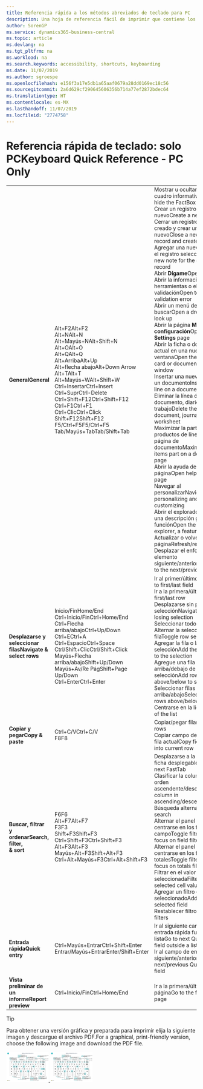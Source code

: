 ```yaml
---
title: Referencia rápida a los métodos abreviados de teclado para PC
description: Una hoja de referencia fácil de imprimir que contiene los métodos abreviados de teclado más populares para usuarios de PC.
author: SorenGP
ms.service: dynamics365-business-central
ms.topic: article
ms.devlang: na
ms.tgt_pltfrm: na
ms.workload: na
ms.search.keywords: accessibility, shortcuts, keyboarding
ms.date: 11/07/2019
ms.author: sgroespe
ms.openlocfilehash: e156f3a17e5db1a65aaf0679a28dd0169ec18c56
ms.sourcegitcommit: 2a6d629cf290645606356b714a77ef2872bdec64
ms.translationtype: HT
ms.contentlocale: es-MX
ms.lasthandoff: 11/07/2019
ms.locfileid: "2774758"
---
```

# <a name="keyboard-quick-reference---pc-only"></a><span data-ttu-id="3e390-103">Referencia rápida de teclado: solo PC</span><span class="sxs-lookup"><span data-stu-id="3e390-103">Keyboard Quick Reference - PC Only</span></span>

||||  
|----------------|-----------|----------------|
|<span data-ttu-id="3e390-104">**General**</span><span class="sxs-lookup"><span data-stu-id="3e390-104">**General**</span></span>|<span data-ttu-id="3e390-105">Alt+F2</span><span class="sxs-lookup"><span data-stu-id="3e390-105">Alt+F2</span></span><br /><span data-ttu-id="3e390-106">Alt+N</span><span class="sxs-lookup"><span data-stu-id="3e390-106">Alt+N</span></span><br /><span data-ttu-id="3e390-107">Alt+Mayús+N</span><span class="sxs-lookup"><span data-stu-id="3e390-107">Alt+Shift+N</span></span><br /><span data-ttu-id="3e390-108">Alt+O</span><span class="sxs-lookup"><span data-stu-id="3e390-108">Alt+O</span></span><br /><span data-ttu-id="3e390-109">Alt+Q</span><span class="sxs-lookup"><span data-stu-id="3e390-109">Alt+Q</span></span><br /><span data-ttu-id="3e390-110">Alt+Arriba</span><span class="sxs-lookup"><span data-stu-id="3e390-110">Alt+Up</span></span><br /><span data-ttu-id="3e390-111">Alt+flecha abajo</span><span class="sxs-lookup"><span data-stu-id="3e390-111">Alt+Down Arrow</span></span><br /><span data-ttu-id="3e390-112">Alt+T</span><span class="sxs-lookup"><span data-stu-id="3e390-112">Alt+T</span></span><br /><span data-ttu-id="3e390-113">Alt+Mayús+W</span><span class="sxs-lookup"><span data-stu-id="3e390-113">Alt+Shift+W</span></span><br /><span data-ttu-id="3e390-114">Ctrl+Insertar</span><span class="sxs-lookup"><span data-stu-id="3e390-114">Ctrl+Insert</span></span><br /><span data-ttu-id="3e390-115">Ctrl+Supr</span><span class="sxs-lookup"><span data-stu-id="3e390-115">Ctrl-Delete</span></span><br /><span data-ttu-id="3e390-116">Ctrl+Shift+F12</span><span class="sxs-lookup"><span data-stu-id="3e390-116">Ctrl+Shift+F12</span></span><br /><span data-ttu-id="3e390-117">Ctrl+F1</span><span class="sxs-lookup"><span data-stu-id="3e390-117">Ctrl+F1</span></span><br /><span data-ttu-id="3e390-118">Ctrl+Clic</span><span class="sxs-lookup"><span data-stu-id="3e390-118">Ctrl+Click</span></span><br /><span data-ttu-id="3e390-119">Shift+F12</span><span class="sxs-lookup"><span data-stu-id="3e390-119">Shift+F12</span></span><br /><span data-ttu-id="3e390-120">F5/Ctrl+F5</span><span class="sxs-lookup"><span data-stu-id="3e390-120">F5/Ctrl+F5</span></span><br /><span data-ttu-id="3e390-121">Tab/Mayús+Tab</span><span class="sxs-lookup"><span data-stu-id="3e390-121">Tab/Shift+Tab</span></span><br />|<span data-ttu-id="3e390-122">Mostrar u ocultar el panel de cuadro informativo</span><span class="sxs-lookup"><span data-stu-id="3e390-122">Show and hide the FactBox pane</span></span><br /><span data-ttu-id="3e390-123">Crear un registro nuevo</span><span class="sxs-lookup"><span data-stu-id="3e390-123">Create a new record</span></span><br /><span data-ttu-id="3e390-124">Cerrar un registro recién creado y crear uno nuevo</span><span class="sxs-lookup"><span data-stu-id="3e390-124">Close a newly created record and create a new one</span></span><br /><span data-ttu-id="3e390-125">Agregar una nueva nota para el registro seleccionado</span><span class="sxs-lookup"><span data-stu-id="3e390-125">Add a new note for the selected record</span></span><br /><span data-ttu-id="3e390-126">Abrir **Dígame**</span><span class="sxs-lookup"><span data-stu-id="3e390-126">Open **Tell me**</span></span><br /><span data-ttu-id="3e390-127">Abrir la información sobre herramientas o el error de validación</span><span class="sxs-lookup"><span data-stu-id="3e390-127">Open tooltip or validation error</span></span><br /><span data-ttu-id="3e390-128">Abrir un menú desplegable o buscar</span><span class="sxs-lookup"><span data-stu-id="3e390-128">Open a drop-down or look up</span></span><br /><span data-ttu-id="3e390-129">Abrir la página **Mi configuración**</span><span class="sxs-lookup"><span data-stu-id="3e390-129">Open the **My Settings** page</span></span><br /><span data-ttu-id="3e390-130">Abrir la ficha o documento actual en una nueva ventana</span><span class="sxs-lookup"><span data-stu-id="3e390-130">Open the current card or document in a new window</span></span><br /><span data-ttu-id="3e390-131">Insertar una nueva línea en un documento</span><span class="sxs-lookup"><span data-stu-id="3e390-131">Insert a new line on a document</span></span><br /><span data-ttu-id="3e390-132">Eliminar la línea de un documento, diario u hoja de trabajo</span><span class="sxs-lookup"><span data-stu-id="3e390-132">Delete the line on a document, journal, or worksheet</span></span><br /><span data-ttu-id="3e390-133">Maximizar la parte de productos de línea en una página de documento</span><span class="sxs-lookup"><span data-stu-id="3e390-133">Maximize the line items part on a document page</span></span><br /><span data-ttu-id="3e390-134">Abrir la ayuda de la página</span><span class="sxs-lookup"><span data-stu-id="3e390-134">Open help for the page</span></span><br /><span data-ttu-id="3e390-135">Navegar al personalizar</span><span class="sxs-lookup"><span data-stu-id="3e390-135">Navigate when personalizing and customizing</span></span><br /><span data-ttu-id="3e390-136">Abrir el explorador de roles, una descripción general de la función</span><span class="sxs-lookup"><span data-stu-id="3e390-136">Open the role explorer, a feature overview</span></span><br /><span data-ttu-id="3e390-137">Actualizar o volver a cargar la página</span><span class="sxs-lookup"><span data-stu-id="3e390-137">Refresh/reload page</span></span><br /><span data-ttu-id="3e390-138">Desplazar el enfoque al elemento siguiente/anterior</span><span class="sxs-lookup"><span data-stu-id="3e390-138">Move focus to the next/previous element</span></span>|
|<span data-ttu-id="3e390-139">**Desplazarse y <br />seleccionar filas**</span><span class="sxs-lookup"><span data-stu-id="3e390-139">**Navigate &<br />select rows**</span></span>| <span data-ttu-id="3e390-140">Inicio/Fin</span><span class="sxs-lookup"><span data-stu-id="3e390-140">Home/End</span></span><br /><span data-ttu-id="3e390-141">Ctrl+Inicio/Fin</span><span class="sxs-lookup"><span data-stu-id="3e390-141">Ctrl+Home/End</span></span> <br /><span data-ttu-id="3e390-142">Ctrl+Flecha arriba/abajo</span><span class="sxs-lookup"><span data-stu-id="3e390-142">Ctrl+Up/Down</span></span><br /><span data-ttu-id="3e390-143">Ctrl+E</span><span class="sxs-lookup"><span data-stu-id="3e390-143">Ctrl+A</span></span> <br /><span data-ttu-id="3e390-144">Ctrl+Espacio</span><span class="sxs-lookup"><span data-stu-id="3e390-144">Ctrl+Space</span></span><br /><span data-ttu-id="3e390-145">Ctrl/Shift+Clic</span><span class="sxs-lookup"><span data-stu-id="3e390-145">Ctrl/Shift+Click</span></span><br /><span data-ttu-id="3e390-146">Mayús+Flecha arriba/abajo</span><span class="sxs-lookup"><span data-stu-id="3e390-146">Shift+Up/Down</span></span><br /><span data-ttu-id="3e390-147">Mayús+Av/Re Pág</span><span class="sxs-lookup"><span data-stu-id="3e390-147">Shift+Page Up/Down</span></span><br /><span data-ttu-id="3e390-148">Ctrl+Enter</span><span class="sxs-lookup"><span data-stu-id="3e390-148">Ctrl+Enter</span></span>| <span data-ttu-id="3e390-149">Ir al primer/último campo</span><span class="sxs-lookup"><span data-stu-id="3e390-149">Go to first/last field</span></span><br /><span data-ttu-id="3e390-150">Ir a la primera/última fila</span><span class="sxs-lookup"><span data-stu-id="3e390-150">Go to first/last row</span></span><br /><span data-ttu-id="3e390-151">Desplazarse sin perder la selección</span><span class="sxs-lookup"><span data-stu-id="3e390-151">Navigate without losing selection</span></span><br /><span data-ttu-id="3e390-152">Seleccionar todo</span><span class="sxs-lookup"><span data-stu-id="3e390-152">Select all</span></span><br /><span data-ttu-id="3e390-153">Alternar la selección de la fila</span><span class="sxs-lookup"><span data-stu-id="3e390-153">Toggle row selection</span></span><br /> <span data-ttu-id="3e390-154">Agregar la fila o las filas a la selección</span><span class="sxs-lookup"><span data-stu-id="3e390-154">Add the row/rows to the selection</span></span><br /><span data-ttu-id="3e390-155">Agregue una fila arriba/debajo de la selección</span><span class="sxs-lookup"><span data-stu-id="3e390-155">Add row above/below to selection</span></span><br /><span data-ttu-id="3e390-156">Seleccionar filas visibles arriba/abajo</span><span class="sxs-lookup"><span data-stu-id="3e390-156">Select visible rows above/below</span></span> <br /><span data-ttu-id="3e390-157">Centrarse en la lista</span><span class="sxs-lookup"><span data-stu-id="3e390-157">Focus out of the list</span></span>|
|<span data-ttu-id="3e390-158">**Copiar y pegar**</span><span class="sxs-lookup"><span data-stu-id="3e390-158">**Copy & paste**</span></span>|<span data-ttu-id="3e390-159">Ctrl+C/V</span><span class="sxs-lookup"><span data-stu-id="3e390-159">Ctrl+C/V</span></span><br /><span data-ttu-id="3e390-160">F8</span><span class="sxs-lookup"><span data-stu-id="3e390-160">F8</span></span>|<span data-ttu-id="3e390-161">Copiar/pegar filas</span><span class="sxs-lookup"><span data-stu-id="3e390-161">Copy/paste rows</span></span><br /><span data-ttu-id="3e390-162">Copiar campo de arriba a la fila actual</span><span class="sxs-lookup"><span data-stu-id="3e390-162">Copy field above into current row</span></span>|
|<span data-ttu-id="3e390-163">**Buscar, filtrar <br />y ordenar**</span><span class="sxs-lookup"><span data-stu-id="3e390-163">**Search, filter, <br />& sort**</span></span>|<span data-ttu-id="3e390-164">F6</span><span class="sxs-lookup"><span data-stu-id="3e390-164">F6</span></span><br /><span data-ttu-id="3e390-165">Alt+F7</span><span class="sxs-lookup"><span data-stu-id="3e390-165">Alt+F7</span></span><br /><span data-ttu-id="3e390-166">F3</span><span class="sxs-lookup"><span data-stu-id="3e390-166">F3</span></span><br /><span data-ttu-id="3e390-167">Shift+F3</span><span class="sxs-lookup"><span data-stu-id="3e390-167">Shift+F3</span></span><br /><span data-ttu-id="3e390-168">Ctrl+Shift+F3</span><span class="sxs-lookup"><span data-stu-id="3e390-168">Ctrl+Shift+F3</span></span><br /><span data-ttu-id="3e390-169">Alt+F3</span><span class="sxs-lookup"><span data-stu-id="3e390-169">Alt+F3</span></span><br /><span data-ttu-id="3e390-170">Mayús+Alt+F3</span><span class="sxs-lookup"><span data-stu-id="3e390-170">Shift+Alt+F3</span></span><br /><span data-ttu-id="3e390-171">Ctrl+Alt+Mayús+F3</span><span class="sxs-lookup"><span data-stu-id="3e390-171">Ctrl+Alt+Shift+F3</span></span>|<span data-ttu-id="3e390-172">Desplazarse a la siguiente ficha desplegable</span><span class="sxs-lookup"><span data-stu-id="3e390-172">Move to next FastTab</span></span><br /><span data-ttu-id="3e390-173">Clasificar la columna en orden ascendente/descendente</span><span class="sxs-lookup"><span data-stu-id="3e390-173">Sort column in ascending/descending order</span></span><br /><span data-ttu-id="3e390-174">Búsqueda alternativa</span><span class="sxs-lookup"><span data-stu-id="3e390-174">Toggle search</span></span><br /><span data-ttu-id="3e390-175">Alternar el panel de filtros; centrarse en los filtros de campo</span><span class="sxs-lookup"><span data-stu-id="3e390-175">Toggle filter pane; focus on field filters</span></span><br /><span data-ttu-id="3e390-176">Alternar el panel de filtros; centrarse en los filtros de totales</span><span class="sxs-lookup"><span data-stu-id="3e390-176">Toggle filter pane; focus on totals filters</span></span><br /><span data-ttu-id="3e390-177">Filtrar en el valor de la celda seleccionada</span><span class="sxs-lookup"><span data-stu-id="3e390-177">Filter on selected cell value</span></span><br /><span data-ttu-id="3e390-178">Agregar un filtro en el campo seleccionado</span><span class="sxs-lookup"><span data-stu-id="3e390-178">Add filter on selected field</span></span><br /><span data-ttu-id="3e390-179">Restablecer filtros</span><span class="sxs-lookup"><span data-stu-id="3e390-179">Reset filters</span></span>|
|<span data-ttu-id="3e390-180">**Entrada rápida**</span><span class="sxs-lookup"><span data-stu-id="3e390-180">**Quick entry**</span></span>|<span data-ttu-id="3e390-181">Ctrl+Mayús+Entrar</span><span class="sxs-lookup"><span data-stu-id="3e390-181">Ctrl+Shift+Enter</span></span><br /><span data-ttu-id="3e390-182">Entrar/Mayús+Entrar</span><span class="sxs-lookup"><span data-stu-id="3e390-182">Enter/Shift+Enter</span></span>|<span data-ttu-id="3e390-183">Ir al siguiente campo de entrada rápida fuera de una lista</span><span class="sxs-lookup"><span data-stu-id="3e390-183">Go to next Quick Entry field outside a list</span></span><br /><span data-ttu-id="3e390-184">Ir al campo de entrada rápida siguiente/anterior</span><span class="sxs-lookup"><span data-stu-id="3e390-184">Go to next/previous Quick Entry field</span></span>|
|<span data-ttu-id="3e390-185">**Vista preliminar de un informe**</span><span class="sxs-lookup"><span data-stu-id="3e390-185">**Report preview**</span></span>|<span data-ttu-id="3e390-186">Ctrl+Inicio/Fin</span><span class="sxs-lookup"><span data-stu-id="3e390-186">Ctrl+Home/End</span></span>|<span data-ttu-id="3e390-187">Ir a la primera/última página</span><span class="sxs-lookup"><span data-stu-id="3e390-187">Go to the first/last page</span></span>|

> [!TIP]
> <span data-ttu-id="3e390-188">Para obtener una versión gráfica y preparada para imprimir elija la siguiente imagen y descargue el archivo PDF.</span><span class="sxs-lookup"><span data-stu-id="3e390-188">For a graphical, print-friendly version, choose the following image and download the PDF file.</span></span>
>
> <span data-ttu-id="3e390-189">[ ![](media/keyboard_shortcut_inline.png) ](media/keyboard_shortcuts.pdf)</span><span class="sxs-lookup"><span data-stu-id="3e390-189">[ ![](media/keyboard_shortcut_inline.png) ](media/keyboard_shortcuts.pdf)</span></span>
